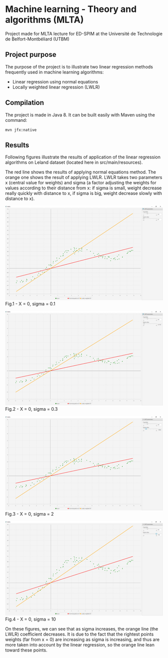 # Machine learning - Theory and algorithms (MLTA)

Project made for MLTA lecture for ED-SPIM at the Université de Technologie de Belfort-Montbéliard (UTBM)

## Project purpose

The purpose of the project is to illustrate two linear regression methods frequently used in machine learning algorithms:
* Linear regression using normal equations
* Locally weighted linear regression (LWLR)

## Compilation

The project is made in Java 8. It can be built easily with Maven using the command:

```
mvn jfx:native
```

## Results

Following figures illustrate the results of application of the linear regression algorithms on Leland dataset
(located here in src/main/resources).

The red line shows the results of applying normal equations method. The orange one shows the result of applying LWLR.
LWLR takes two parameters x (central value for weights) and sigma (a factor adjusting the weights for values according
to their distance from x: if sigma is small, weight decrease really quickly with distance to x, if sigma is big,
weight decrease slowly with distance to x).

![Fig.1 - X = 0, sigma = 0.1](images/x0-sigma0_1.png)
Fig.1 - X = 0, sigma = 0.1

![Fig.2 - X = 0, sigma = 0.3](images/x0-sigma0_3.png)
Fig.2 - X = 0, sigma = 0.3

![Fig.3 - X = 0, sigma = 2](images/x0-sigma2.png)
Fig.3 - X = 0, sigma = 2

![Fig.4 - X = 0, sigma = 10](images/x0-sigma10.png)
Fig.4 - X = 0, sigma = 10

On these figures, we can see that as sigma increases, the orange line (the LWLR) coefficient decreases. It is due to the
fact that the rightest points weights (far from x = 0) are increasing as sigma is increasing, and thus are more taken
into account by the linear regression, so the orange line lean toward these points.